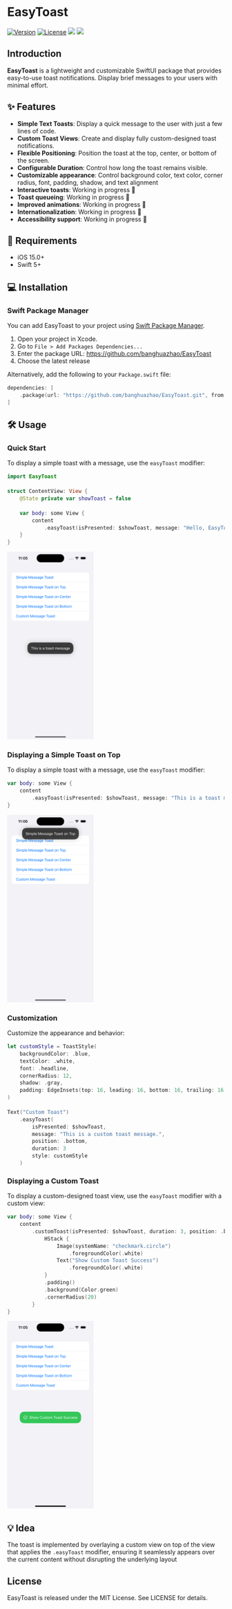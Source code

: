 # EasyToast

[![Version](https://img.shields.io/github/v/release/banghuazhao/EasyToast)](https://github.com/banghuazhao/EasyToast/releases)
[![License](https://img.shields.io/github/license/banghuazhao/EasyToast)](LICENSE)
[![](https://img.shields.io/endpoint?url=https%3A%2F%2Fswiftpackageindex.com%2Fapi%2Fpackages%2Fbanghuazhao%2FEasyToast%2Fbadge%3Ftype%3Dplatforms)](https://swiftpackageindex.com/banghuazhao/EasyToast)
[![](https://img.shields.io/endpoint?url=https%3A%2F%2Fswiftpackageindex.com%2Fapi%2Fpackages%2Fbanghuazhao%2FEasyToast%2Fbadge%3Ftype%3Dswift-versions)](https://swiftpackageindex.com/banghuazhao/EasyToast)

## Introduction

**EasyToast** is a lightweight and customizable SwiftUI package that provides easy-to-use toast notifications. Display brief messages to your users with minimal effort.


## ✨ Features

- **Simple Text Toasts**: Display a quick message to the user with just a few lines of code.
- **Custom Toast Views**: Create and display fully custom-designed toast notifications.
- **Flexible Positioning**: Position the toast at the top, center, or bottom of the screen.
- **Configurable Duration**: Control how long the toast remains visible.
- **Customizable appearance**: Control background color, text color, corner radius, font, padding, shadow, and text alignment
- **Interactive toasts**: Working in progress 🔨
- **Toast queueing**: Working in progress 🔨
- **Improved animations**: Working in progress 🔨
- **Internationalization**: Working in progress 🔨
- **Accessibility support**: Working in progress 🔨

## 🧳 Requirements

- iOS 15.0+
- Swift 5+

## 💻 Installation

### Swift Package Manager

You can add EasyToast to your project using [Swift Package Manager](https://swift.org/package-manager/).

1. Open your project in Xcode.
2. Go to `File > Add Packages Dependencies...`
3. Enter the package URL: https://github.com/banghuazhao/EasyToast
3. Choose the latest release

Alternatively, add the following to your `Package.swift` file:
```swift
dependencies: [
    .package(url: "https://github.com/banghuazhao/EasyToast.git", from: "0.1")
]
```

## 🛠 Usage

### Quick Start

To display a simple toast with a message, use the `easyToast` modifier:

```swift
import EasyToast

struct ContentView: View {
    @State private var showToast = false

    var body: some View {
        content
            .easyToast(isPresented: $showToast, message: "Hello, EasyToast!")
    }
}
```

<img src="./Images/1.png" width=200 />

### Displaying a Simple Toast on Top

To display a simple toast with a message, use the `easyToast` modifier:

```swift
var body: some View {
    content
        .easyToast(isPresented: $showToast, message: "This is a toast message on top", position: .top)
}
```

<img src="./Images/2.png" width=200 />

### Customization

Customize the appearance and behavior:

```swift
let customStyle = ToastStyle(
    backgroundColor: .blue,
    textColor: .white,
    font: .headline,
    cornerRadius: 12,
    shadow: .gray,
    padding: EdgeInsets(top: 16, leading: 16, bottom: 16, trailing: 16)
)

Text("Custom Toast")
    .easyToast(
        isPresented: $showToast,
        message: "This is a custom toast message.",
        position: .bottom,
        duration: 3
        style: customStyle
    )

```

### Displaying a Custom Toast

To display a custom-designed toast view, use the `easyToast` modifier with a custom view:

```swift
var body: some View {
    content
        .customToast(isPresented: $showToast, duration: 3, position: .bottom) {
            HStack {
                Image(systemName: "checkmark.circle")
                    .foregroundColor(.white)
                Text("Show Custom Toast Success")
                    .foregroundColor(.white)
            }
            .padding()
            .background(Color.green)
            .cornerRadius(20)
        }
}
```

<img src="./Images/3.png" width=200 />

## 💡 Idea

The toast is implemented by overlaying a custom view on top of the view that applies the `.easyToast` modifier, ensuring it seamlessly appears over the current content without disrupting the underlying layout

## License
EasyToast is released under the MIT License. See LICENSE for details.
